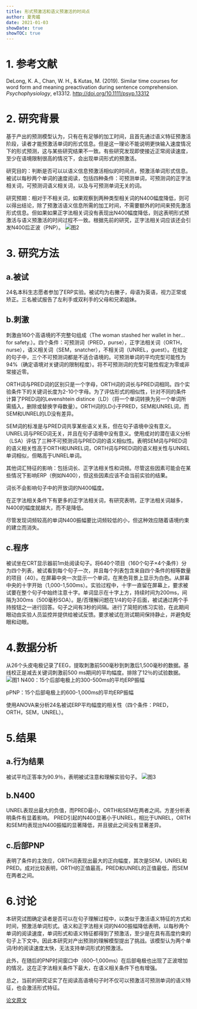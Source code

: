 ```yaml
---
title: 形式预激活和语义预激活的时间点
author: 夏秀媚
date: 2021-01-03
showDate: true
showTOC: true
---
```

# 1. 参考文献
DeLong, K. A., Chan, W. H., & Kutas, M. (2019). Similar time courses for word form and meaning preactivation during sentence comprehension. *Psychophysiology*, e13312. http://doi.org/10.1111/psyp.13312
# 2. 研究背景
基于产出的预测模型认为，只有在有足够的加工时间，且首先通过语义特征预激活阶段，读者才能预激活单词的形式信息。但是这一理论不能说明更快输入速度情况下的形式预测，这与某些研究结果不一致。有些研究发现即使接近正常阅读速度，至少在语境限制很高的情况下，会出现单词形式的预激活。

研究目的：判断是否可以以语义信息预激活相似的时间点，预激活单词形式信息。被试以每秒两个单词的速度阅读，包括四种条件：可预测单词，可预测词的正字法相关词，可预测词语义相关词，以及与可预测单词无关的词。

研究预期：相对于不相关词，如果观察到两种类型相关词的N400幅度降低，则可以得出结论，除了预激活语义信息所需的加工时间，不需要额外的时间来预先激活形式信息。但如果如果正字法相关词没有表现出N400幅度降低，则这表明形式预激活与语义预激活的时间过程不一致。根据先前的研究，正字法相关词应该还会引发N400后正波（PNP）。
![图2](../Supporting_Information/2021-01-03-XXM2-Fig-2.png)
# 3. 研究方法
## a.被试
24名本科生志愿者参加了ERP实验。被试均为右撇子，母语为英语，视力正常或矫正。三名被试报告了左利手或双利手的父母和兄弟姐妹。
## b.刺激
刺激由160个高语境的不完整句组成（The woman stashed her wallet in her… for safety.）。四个条件：可预测词（PRED，purse），正字法相关词（ORTH，nurse），语义相关词（SEM，snatcher），不相关词（UNREL，guest）。在给定的句子中，三个不可预测词都是不适合语境的。可预测单词的平均完型可能性为94%（确定语境对关键词的限制程度）。将不可预测词的完型可能性假定为零或非常接近零。

ORTH词与PRED词的区别只是一个字母，ORTH词的词长与PRED词相同。四个实验条件下的关键词长度为2-10个字母。为了评估形式的相似性，针对不同的条件计算了PRED词的Levenshtein distince（LD）（将一个单词转换为另一个单词所需插入，删除或替换字母数量）。ORTH词的LD小于PRED，SEM和UNREL词，而SEM和UNREL的LD没有差异。

SEM词的标准是与PRED词共享某些语义关系，但在句子语境中没有意义。UNREL词与PRED词无关，并且在句子语境中没有意义。使用成对的潜在语义分析（LSA）评估了三种不可预测词与PRED词的语义相似性。表明SEM词与PRED词的语义相关性高于ORTH和UNREL词，ORTH词与PRED词的语义相关性与UNREL单词相似，但略高于UNREL单词。

其他词汇特征的影响：包括词长、正字法相关性和词频。尽管这些因素可能会在某些情况下影响ERP（例如N400），但这些因素应该不会当前实验的结果。

词长不会影响句子中的开放词的N400幅度。

在正字法相关条件下有更多的正字法相关词，有研究表明，正字法相关词越多，N400的幅度就越大，而不是降低。

尽管发现词频较高的单词N400振幅要比词频较低的小，但这种效应随着语境约束的建立而消失。
## c.程序
被试坐在CRT显示器前1m处阅读句子。将640个项目（160个句子×4个条件）分为四个列表，被试看到每个句子一次，并且每个列表包含来自四个条件的相等数量的项目（40）。在屏幕中央一次显示一个单词，在黑色背景上显示为白色。从屏幕中央的十字开始（1,000-1,500ms）。实验过程中，十字一直留在屏幕上，要求被试要在整个句子中始终注意十字。单词显示在十字上方，持续时间为200ms，间隔为300ms（500毫秒SOA）。是/否理解问题在1/4的句子后面，被试通过两个手持按钮之一进行回答。句子之间有3秒的间隔。进行了简短的练习实验，在此期间眼动由实验人员监控并提供给被试反馈。要求被试在测试期间保持静止，并避免眨眼和动眼。

# 4.数据分析
从26个头皮电极记录了EEG，提取刺激前500毫秒到刺激后1,500毫秒的数据。基线校正是减去关键词刺激前500 ms期间的平均幅度。排除了12％的试验数据。
![图1](../Supporting_Information/2021-01-03-XXM2-Fig-1.png)
N400：15个后部电极上的300-500ms的平均ERP振幅

pPNP：15个后部电极上的600-1,000ms的平均ERP振幅

使用ANOVA来分析24名被试ERP平均幅度的相关性（四个条件：PRED，ORTH，SEM，UNREL）。

# 5.结果
## a.行为结果
被试平均正答率为90.9％，表明被试注意和理解实验句子。
![图3](../Supporting_Information/2021-01-03-XXM2-Fig-3.png)
## b.N400
UNREL表现出最大的负值，而PRED最小，ORTH和SEM在两者之间。方差分析表明条件有显着影响。 PRED引起的N400显著小于UNREL，相比于UNREL，ORTH和SEM均表现出N400振幅的显著降低，并且彼此之间没有显著差异。

## c.后部PNP
表明了条件的主效应，ORTH词表现出最大的正向幅度，其次是SEM，UNREL和PRED。成对比较表明，ORTH的正值最高，PRED和UNREL的正值最低，而SEM在两者之间。


# 6.讨论
本研究试图确定读者是否可以在句子理解过程中，以类似于激活语义特征的方式和时间，预激活单词形式。语义和正字法相关词的N400振幅降低表明，以每秒两个单词的阅读速度，单词形式和语义特征都得到了预激活，至少是在具有高度约束的句子上下文中。因此本研究对产出预测的理解模型提出了挑战。该模型认为两个单词/秒的阅读速度太快，无法支持单词形式的预激活。

此外，在随后的PNP时间窗口中（600–1,000ms）在后部电极也出现了正波增加的情况，这在正字法相关条件下最大，在语义相关条件下也有增强。

总之，当前的研究证实了在阅读高语境句子时不仅可以预激活可预测单词的语义特征，也会激活形式特征。

[论文原文](../Source_Files/2021-01-03-XXM2.pdf)












